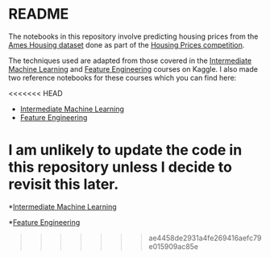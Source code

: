 # README

The notebooks in this repository involve predicting housing prices from the [Ames Housing dataset](http://www.amstat.org/publications/jse/v19n3/decock.pdf) done as part of the [Housing Prices competition](https://www.kaggle.com/c/home-data-for-ml-course/overview).

The techniques used are adapted from those covered in the [Intermediate Machine Learning](https://www.kaggle.com/learn/intermediate-machine-learning) and [Feature Engineering](https://www.kaggle.com/learn/feature-engineering) courses on Kaggle. I also made two reference notebooks for these courses which you can find here:

<<<<<<< HEAD
* [Intermediate Machine Learning](https://www.kaggle.com/rsizem2/kaggle-learn-reference-intermediate-ml)
* [Feature Engineering](https://www.kaggle.com/rsizem2/kaggle-learn-reference-feature-engineering)

I am unlikely to update the code in this repository unless I decide to revisit this later.
=======
*[Intermediate Machine Learning](https://www.kaggle.com/rsizem2/kaggle-learn-reference-intermediate-ml)

*[Feature Engineering](https://www.kaggle.com/rsizem2/kaggle-learn-reference-feature-engineering) 
>>>>>>> ae4458de2931a4fe269416aefc79e015909ac85e
